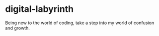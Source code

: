 # digital-labyrinth
Being new to the world of coding, take a step into my world of confusion and growth. 
